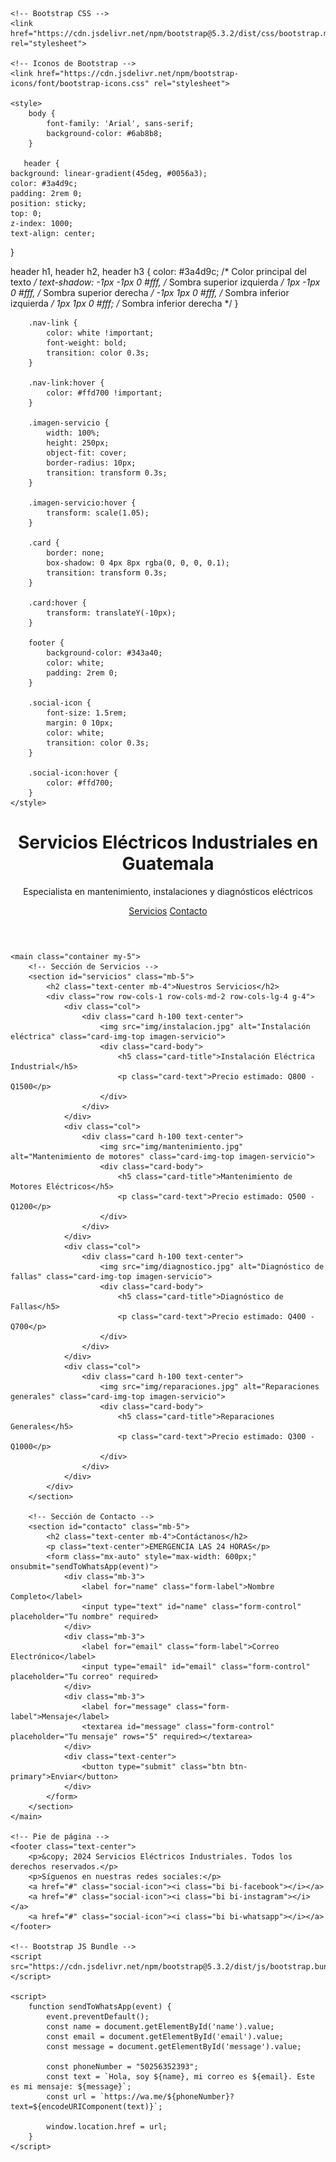 <!DOCTYPE html>
<html lang="es">

<head>
    <meta charset="UTF-8">
    <meta name="viewport" content="width=device-width, initial-scale=1.0">
    <title>Servicios Eléctricos Industriales</title>

    <!-- Bootstrap CSS -->
    <link href="https://cdn.jsdelivr.net/npm/bootstrap@5.3.2/dist/css/bootstrap.min.css" rel="stylesheet">

    <!-- Iconos de Bootstrap -->
    <link href="https://cdn.jsdelivr.net/npm/bootstrap-icons/font/bootstrap-icons.css" rel="stylesheet">

    <style>
        body {
            font-family: 'Arial', sans-serif;
            background-color: #6ab8b8;
        }

       header {
    background: linear-gradient(45deg, #0056a3);
    color: #3a4d9c;
    padding: 2rem 0;
    position: sticky;
    top: 0;
    z-index: 1000;
    text-align: center;
}

header h1, 
header h2, 
header h3 {
    color: #3a4d9c; /* Color principal del texto */
    text-shadow: 
        -1px -1px 0 #fff, /* Sombra superior izquierda */
        1px -1px 0 #fff,  /* Sombra superior derecha */
        -1px 1px 0 #fff,  /* Sombra inferior izquierda */
        1px 1px 0 #fff;   /* Sombra inferior derecha */
}



        .nav-link {
            color: white !important;
            font-weight: bold;
            transition: color 0.3s;
        }

        .nav-link:hover {
            color: #ffd700 !important;
        }

        .imagen-servicio {
            width: 100%;
            height: 250px;
            object-fit: cover;
            border-radius: 10px;
            transition: transform 0.3s;
        }

        .imagen-servicio:hover {
            transform: scale(1.05);
        }

        .card {
            border: none;
            box-shadow: 0 4px 8px rgba(0, 0, 0, 0.1);
            transition: transform 0.3s;
        }

        .card:hover {
            transform: translateY(-10px);
        }

        footer {
            background-color: #343a40;
            color: white;
            padding: 2rem 0;
        }

        .social-icon {
            font-size: 1.5rem;
            margin: 0 10px;
            color: white;
            transition: color 0.3s;
        }

        .social-icon:hover {
            color: #ffd700;
        }
    </style>
</head>

<body>
    <header class="text-center">
        <h1>Servicios Eléctricos Industriales en Guatemala</h1>
        <p>Especialista en mantenimiento, instalaciones y diagnósticos eléctricos</p>
        <nav class="mt-3">
            <a href="#servicios" class="btn btn-warning mx-2">Servicios</a>
            <a href="#contacto" class="btn btn-warning mx-2">Contacto</a>
        </nav>
    </header>

    <main class="container my-5">
        <!-- Sección de Servicios -->
        <section id="servicios" class="mb-5">
            <h2 class="text-center mb-4">Nuestros Servicios</h2>
            <div class="row row-cols-1 row-cols-md-2 row-cols-lg-4 g-4">
                <div class="col">
                    <div class="card h-100 text-center">
                        <img src="img/instalacion.jpg" alt="Instalación eléctrica" class="card-img-top imagen-servicio">
                        <div class="card-body">
                            <h5 class="card-title">Instalación Eléctrica Industrial</h5>
                            <p class="card-text">Precio estimado: Q800 - Q1500</p>
                        </div>
                    </div>
                </div>
                <div class="col">
                    <div class="card h-100 text-center">
                        <img src="img/mantenimiento.jpg" alt="Mantenimiento de motores" class="card-img-top imagen-servicio">
                        <div class="card-body">
                            <h5 class="card-title">Mantenimiento de Motores Eléctricos</h5>
                            <p class="card-text">Precio estimado: Q500 - Q1200</p>
                        </div>
                    </div>
                </div>
                <div class="col">
                    <div class="card h-100 text-center">
                        <img src="img/diagnostico.jpg" alt="Diagnóstico de fallas" class="card-img-top imagen-servicio">
                        <div class="card-body">
                            <h5 class="card-title">Diagnóstico de Fallas</h5>
                            <p class="card-text">Precio estimado: Q400 - Q700</p>
                        </div>
                    </div>
                </div>
                <div class="col">
                    <div class="card h-100 text-center">
                        <img src="img/reparaciones.jpg" alt="Reparaciones generales" class="card-img-top imagen-servicio">
                        <div class="card-body">
                            <h5 class="card-title">Reparaciones Generales</h5>
                            <p class="card-text">Precio estimado: Q300 - Q1000</p>
                        </div>
                    </div>
                </div>
            </div>
        </section>

        <!-- Sección de Contacto -->
        <section id="contacto" class="mb-5">
            <h2 class="text-center mb-4">Contáctanos</h2>
            <p class="text-center">EMERGENCIA LAS 24 HORAS</p>
            <form class="mx-auto" style="max-width: 600px;" onsubmit="sendToWhatsApp(event)">
                <div class="mb-3">
                    <label for="name" class="form-label">Nombre Completo</label>
                    <input type="text" id="name" class="form-control" placeholder="Tu nombre" required>
                </div>
                <div class="mb-3">
                    <label for="email" class="form-label">Correo Electrónico</label>
                    <input type="email" id="email" class="form-control" placeholder="Tu correo" required>
                </div>
                <div class="mb-3">
                    <label for="message" class="form-label">Mensaje</label>
                    <textarea id="message" class="form-control" placeholder="Tu mensaje" rows="5" required></textarea>
                </div>
                <div class="text-center">
                    <button type="submit" class="btn btn-primary">Enviar</button>
                </div>
            </form>
        </section>
    </main>

    <!-- Pie de página -->
    <footer class="text-center">
        <p>&copy; 2024 Servicios Eléctricos Industriales. Todos los derechos reservados.</p>
        <p>Síguenos en nuestras redes sociales:</p>
        <a href="#" class="social-icon"><i class="bi bi-facebook"></i></a>
        <a href="#" class="social-icon"><i class="bi bi-instagram"></i></a>
        <a href="#" class="social-icon"><i class="bi bi-whatsapp"></i></a>
    </footer>

    <!-- Bootstrap JS Bundle -->
    <script src="https://cdn.jsdelivr.net/npm/bootstrap@5.3.2/dist/js/bootstrap.bundle.min.js"></script>

    <script>
        function sendToWhatsApp(event) {
            event.preventDefault();
            const name = document.getElementById('name').value;
            const email = document.getElementById('email').value;
            const message = document.getElementById('message').value;

            const phoneNumber = "50256352393";
            const text = `Hola, soy ${name}, mi correo es ${email}. Este es mi mensaje: ${message}`;
            const url = `https://wa.me/${phoneNumber}?text=${encodeURIComponent(text)}`;

            window.location.href = url;
        }
    </script>
</body>

</html>
